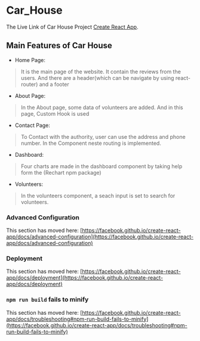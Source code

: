 # Car_House

The Live Link of Car House Project [Create React App](https://github.com/facebook/create-react-app).

## Main Features of Car House

- Home Page: 
> It is the main page of the website. It contain the reviews from the users. And there are a header(which can be navigate by using react-router) and a footer 
- About Page: 
> In the About page, some data of volunteers are added. And in this page, Custom Hook is used
- Contact Page:
> To Contact with the authority, user can use the address and phone number. In the Component neste routing is implemented.
- Dashboard:
> Four charts are made in the dashboard component by taking help form the (Rechart npm package)
- Volunteers:
> In the volunteers component, a seach input is set to search for volunteers.


### Advanced Configuration

This section has moved here: [https://facebook.github.io/create-react-app/docs/advanced-configuration](https://facebook.github.io/create-react-app/docs/advanced-configuration)

### Deployment

This section has moved here: [https://facebook.github.io/create-react-app/docs/deployment](https://facebook.github.io/create-react-app/docs/deployment)

### `npm run build` fails to minify

This section has moved here: [https://facebook.github.io/create-react-app/docs/troubleshooting#npm-run-build-fails-to-minify](https://facebook.github.io/create-react-app/docs/troubleshooting#npm-run-build-fails-to-minify)

